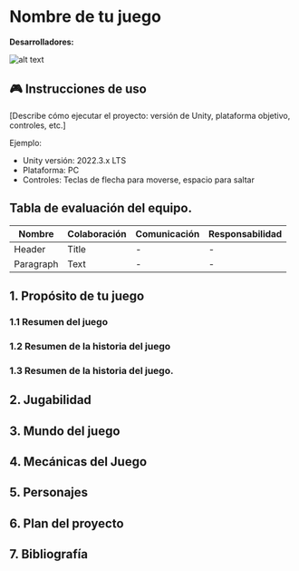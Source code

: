 # Nombre de tu juego

**Desarrolladores:**

[Escribe los nombres de los integrantes de tu equipo.]: # 


[Añade una imagen de tu juego.]: #

![alt text](https://www.markdownguide.org/assets/images/tux.png)

## 🎮 Instrucciones de uso
[Describe cómo ejecutar el proyecto: versión de Unity, plataforma objetivo, controles, etc.]

Ejemplo:
- Unity versión: 2022.3.x LTS
- Plataforma: PC
- Controles: Teclas de flecha para moverse, espacio para saltar


## Tabla de evaluación del equipo.

| Nombre | Colaboración | Comunicación | Responsabilidad
| ----------- | ----------- | ----------- | ----------- |
| Header | Title | - | - |
| Paragraph | Text |  - | - |

## 1. Propósito de tu juego

### 1.1 Resumen del juego

[Escribe un resumen de mínimo 150 palabras.]: # 

### 1.2 Resumen de la historia del juego

[Entre 80 y 100 palabras, manteniendo un enfoque claro en los puntos mencionados.]: # 

### 1.3 Resumen de la historia del juego.

[Incluyan entre 6 y 10 puntos en la lista.]: # 

## 2. Jugabilidad

[Escribe un resumen de mínimo 150 palabras. Incluye al menos una imagen para ilustrar los controles.]: # 

## 3. Mundo del juego

[Es importante que su proyecto abarque al menos 4 hojas.]: # 

## 4. Mecánicas del Juego

[Incluye ejemplos claros o diagramas.]: # 

## 5. Personajes

[Es importante que incluyan al menos dos personajes principales completamente diseñados.]: # 

## 6. Plan del proyecto

[El plan debe incluir un diagrama de Gantt con el cronograma de desarrollo, ten en cuenta las fechas.]: # 

## 7. Bibliografía

[Cada fuente debe ser citada de manera correcta, siguiendo el formato APA.]: # 
